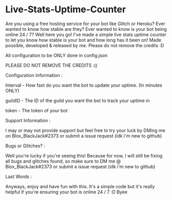 # Live-Stats-Uptime-Counter
Are you using a free hosting service for your bot like Glitch or Heroku? Ever wanted to know how stable are they? Ever wanted to know is your bot being online 24 / 7? Well here you go! I've made a simple live stats uptime counter to let you know how stable is your bot and how long  has it been on! Made possible, developed &amp; released by me. Please do not remove the credits :D

All configuration to be ONLY done in config.json

PLEASE DO NOT REMOVE THE CREDITS :((

Configuration Information : 

Interval - How fast do you want the bot to update your uptime. (In minutes ONLY)

guildID - The ID of the guild you want the bot to track your uptime in

token - The token of your bot

Support Information : 

I may or may not provide support but feel free to try your luck by DMing me on Blox_BlackJack#2373 or submit a issue request (idk i'm new to github)

Bugs or Glitches? :

Well you're lucky if you're seeing this! Because for now, I will still be fixing all bugs and glitches found, so make sure to DM me @ Blox_BlackJack#2373 or submit a issue request (idk i'm new to github)


Last Words :

Anyways, enjoy and have fun with this. It's a simple code but it's really helpful if you're ensuring your bot is online 24 / 7 :D Byee
